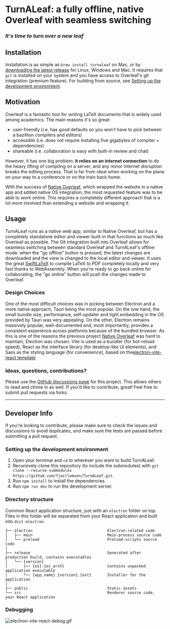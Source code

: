 # TurnALeaf: a fully offline, native Overleaf with seamless switching

### _It's time to turn over a new leaf_

## Installation

Installation is as simple as `brew install turnaleaf` on Mac, or by [downloading the latest release](https://github.com/fjwillemsen/TurnALeaf/releases/latest) for Linux, Windows and Mac. 
It requires that `git` is installed on your system and you have access to Overleaf's git integration (premium feature). 
For building from source, see [Setting up the development environment](#setting-up-the-development-environment). 


## Motivation

Overleaf is a fantastic tool for writing LaTeX documents that is widely used among academics. 
The main reasons it's so great:
- user-friendly (i.e. has good defaults so you won't have to pick between a bazillion compilers and editors)
- accessible (i.e. does not require installing five gigabytes of compiler + dependencies)
- shareable (i.e. collaboration is easy with built-in review and chat)

However, it has one big problem: **it relies on an internet connection** to do the heavy lifting of compiling on a server, and any minor internet disruption breaks the editing process. 
That is far from ideal when working on the plane on your way to a conference or on the train back home. 

With the success of [Native Overleaf](https://github.com/fjwillemsen/NativeOverleaf), which wrapped the website in a native app and added native OS integration, the most requested feature was to be able to work online.
This requires a completely different approach that is a lot more involved than extending a website and wrapping it. 


## Usage

TurnALeaf runs as a native web app, similar to Native Overleaf, but has a completely standalone editor and viewer built-in that functions as much like Overleaf as possible. 
The Git integration built into Overleaf allows for seamless switching between standard Overleaf and TurnALeaf's offline mode: when the "go offline" button is pressed, the latest changes are downloaded and the view is changed to the local editor and viewer. 
It uses the great [SwiftLaTeX](https://github.com/SwiftLaTeX/SwiftLaTeX) to compile LaTeX to PDF completely locally and very fast thanks to WebAssembly. 
When you're ready to go back online for collaborating, the "go online" button will push the changes made to Overleaf. 

### Design Choices

One of the most difficult choices was in picking between Electron and a more native approach, Tauri being the most popular. 
On the one hand, the small bundle size, performance, self-updater and tight embedding in the OS provided by Tauri was very appealing. 
On the other, Electron remains massively popular, well-documented and, most importantly, provides a consistent experience across platforms because of the bundled browser. 
As this is one of the reasons the previous project [Native Overleaf](https://github.com/fjwillemsen/NativeOverleaf) was hard to maintain, Electron was chosen. Vite is used as a bundler (for hot-reload speed), React as the interface library (for desktop-like UI elements), and Sass as the styling language (for convenience), based on the[electron-vite-react template](https://github.com/electron-vite/electron-vite-react). 

### Ideas, questions, contributions?
Please use the [GitHub discussions page](https://github.com/fjwillemsen/TurnALeaf/issues) for this project. This allows others to read and chime in as well. 
If you'd like to contribute, great! Feel free to submit pull requests via forks. 

---
## Developer Info
If you're looking to contribute, please make sure to check the issues and discussions to avoid duplicates, and make sure the tests are passed before submitting a pull request.

### Setting up the development environment
1. Open your terminal and `cd` to wherever you want to build TurnALeaf. 
2. Recursively clone this repository (to include the submodules) with `git clone --recurse-submodules https://github.com/fjwillemsen/TurnALeaf.git`.
3. Run `npm install` to install the dependencies.
4. Run `npm run dev` to run the development server. 

### Directory structure

Common React application structure, just with an `electron` folder on top.  
Files in this folder will be separated from your React application and built into `dist-electron`. 

```tree
├── electron                                 Electron-related code
│   ├── main                                 Main-process source code
│   └── preload                              Preload-scripts source code
│
├── release                                  Generated after production build, contains executables
│   └── {version}
│       ├── {os}-{os_arch}                   Contains unpacked application executable
│       └── {app_name}_{version}.{ext}       Installer for the application
│
├── public                                   Static assets
└── src                                      Renderer source code, your React application
```

### Debugging
![electron-vite-react-debug.gif](/electron-vite-react-debug.gif)
